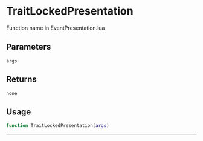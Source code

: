 # TraitLockedPresentation
Function name in EventPresentation.lua
## Parameters
`args`
## Returns
`none`
## Usage
```lua
function TraitLockedPresentation(args)
```
---
